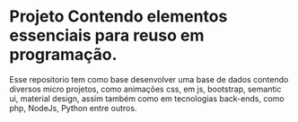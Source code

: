 # Projeto Contendo elementos essenciais para reuso em programação.

Esse repositorio tem como base desenvolver uma base de dados contendo diversos micro projetos, como animações css, em js, bootstrap, semantic ui, material design, assim também como em tecnologias back-ends, como php, NodeJs, Python  entre outros.
